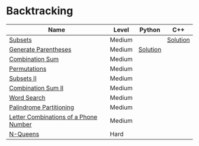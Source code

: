 # Backtracking

| Name                                                                                                          | Level  | Python            | C++                      |
| ------------------------------------------------------------------------------------------------------------- | ------ | ----------------- | ------------------------ |
| [Subsets](https://leetcode.com/problems/subsets/)                                                             | Medium |                   | [Solution](./cpp/78.cpp) |
| [Generate Parentheses](https://leetcode.com/problems/generate-parentheses/)                                   | Medium | [Solution](22.py) |                          |
| [Combination Sum](https://leetcode.com/problems/combination-sum/)                                             | Medium |                   |                          |
| [Permutations](https://leetcode.com/problems/permutations/)                                                   | Medium |                   |                          |
| [Subsets II](https://leetcode.com/problems/subsets-ii/)                                                       | Medium |                   |                          |
| [Combination Sum II](https://leetcode.com/problems/combination-sum-ii/)                                       | Medium |                   |                          |
| [Word Search](https://leetcode.com/problems/word-search/)                                                     | Medium |                   |                          |
| [Palindrome Partitioning](https://leetcode.com/problems/palindrome-partitioning/)                             | Medium |                   |                          |
| [Letter Combinations of a Phone Number](https://leetcode.com/problems/letter-combinations-of-a-phone-number/) | Medium |                   |                          |
| [N-Queens](https://leetcode.com/problems/n-queens/)                                                           | Hard   |                   |                          |
